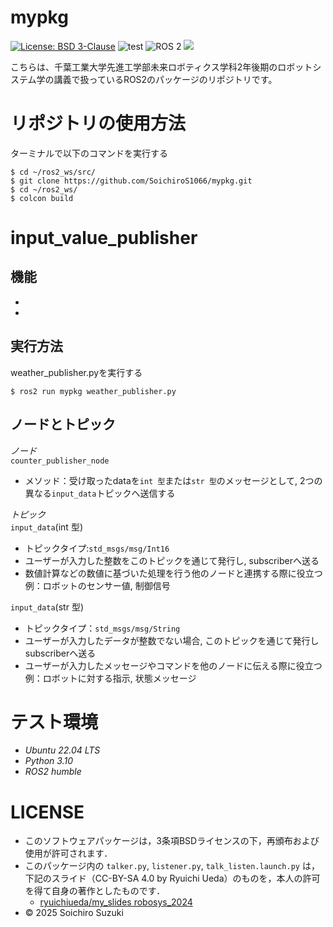 # mypkg
[![License: BSD 3-Clause](https://img.shields.io/badge/License-BSD%203--Clause-blue.svg)](https://opensource.org/licenses/BSD-3-Clause)
![test](https://github.com/SoichiroS1066/mypkg/actions/workflows/test_counter_processor.yml/badge.svg)
<img src="https://img.shields.io/badge/ROS%202-00A1A7.svg?logo=ros&logoColor=white&style=for-the-badge" alt="ROS 2">
<img src="https://img.shields.io/badge/-Python-yellow.svg?logo=python&style=for-the-badge">


こちらは、千葉工業大学先進工学部未来ロボティクス学科2年後期のロボットシステム学の講義で扱っているROS2のパッケージのリポジトリです。

# リポジトリの使用方法

ターミナルで以下のコマンドを実行する
```
$ cd ~/ros2_ws/src/
$ git clone https://github.com/SoichiroS1066/mypkg.git
$ cd ~/ros2_ws/
$ colcon build
```

# input_value_publisher

## 機能
- 
- 

## 実行方法
weather_publisher.pyを実行する
```
$ ros2 run mypkg weather_publisher.py
``` 

## ノードとトピック
*ノード*   
`counter_publisher_node`   
- メソッド：受け取ったdataを`int 型`または`str 型`のメッセージとして, 2つの異なる`input_data`トピックへ送信する
    
*トピック*   
`input_data`(int 型)
- トピックタイプ:`std_msgs/msg/Int16`
- ユーザーが入力した整数をこのトピックを通じて発行し, subscriberへ送る
- 数値計算などの数値に基づいた処理を行う他のノードと連携する際に役立つ   
例：ロボットのセンサー値, 制御信号
   
`input_data`(str 型)
- トピックタイプ：`std_msgs/msg/String`
- ユーザーが入力したデータが整数でない場合, このトピックを通じて発行しsubscriberへ送る
- ユーザーが入力したメッセージやコマンドを他のノードに伝える際に役立つ   
例：ロボットに対する指示, 状態メッセージ


# テスト環境
- *Ubuntu 22.04 LTS*
- *Python 3.10*
- *ROS2 humble*

# LICENSE

- このソフトウェアパッケージは，3条項BSDライセンスの下，再頒布および使用が許可されます．
- このパッケージ内の `talker.py`, `listener.py`, `talk_listen.launch.py` は，下記のスライド（CC-BY-SA 4.0 by Ryuichi Ueda）のものを，本人の許可を得て自身の著作としたものです．
    - [ryuichiueda/my_slides robosys_2024](https://github.com/ryuichiueda/my_slides/tree/master/robosys_2024)
- © 2025 Soichiro Suzuki
